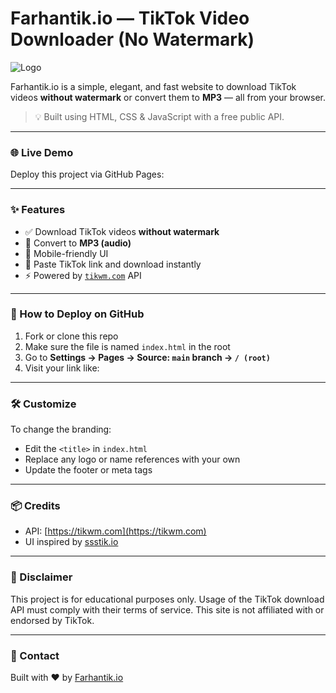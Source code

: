 # Farhantik.io — TikTok Video Downloader (No Watermark)

![Logo](https://user-images.githubusercontent.com/placeholder/logo.png) <!-- Replace with your logo if needed -->

Farhantik.io is a simple, elegant, and fast website to download TikTok videos **without watermark** or convert them to **MP3** — all from your browser.

> 💡 Built using HTML, CSS & JavaScript with a free public API.

---

### 🌐 Live Demo

Deploy this project via GitHub Pages:


---

### ✨ Features

- ✅ Download TikTok videos **without watermark**
- 🎵 Convert to **MP3 (audio)**
- 📱 Mobile-friendly UI
- 🔗 Paste TikTok link and download instantly
- ⚡ Powered by [`tikwm.com`](https://tikwm.com) API

---

### 🚀 How to Deploy on GitHub

1. Fork or clone this repo  
2. Make sure the file is named `index.html` in the root  
3. Go to **Settings → Pages → Source: `main` branch → `/ (root)`**  
4. Visit your link like:  



---

### 🛠️ Customize

To change the branding:
- Edit the `<title>` in `index.html`
- Replace any logo or name references with your own
- Update the footer or meta tags

---

### 📦 Credits

- API: [https://tikwm.com](https://tikwm.com)
- UI inspired by [ssstik.io](https://ssstik.io)

---

### 📜 Disclaimer

This project is for educational purposes only. Usage of the TikTok download API must comply with their terms of service. This site is not affiliated with or endorsed by TikTok.

---

### 📧 Contact

Built with ❤️ by [Farhantik.io](frnbuid2005@gmail.com)  
